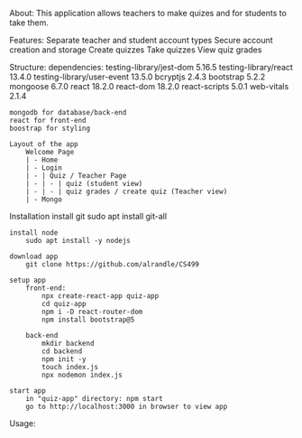 About:
    This application allows teachers to make quizes and for students to take them.

Features:
    Separate teacher and student account types
    Secure account creation and storage
    Create quizzes
    Take quizzes
    View quiz grades

Structure:
    dependencies:
        testing-library/jest-dom 5.16.5
        testing-library/react 13.4.0
        testing-library/user-event 13.5.0
        bcryptjs 2.4.3
        bootstrap 5.2.2
        mongoose 6.7.0
        react 18.2.0
        react-dom 18.2.0
        react-scripts 5.0.1
        web-vitals 2.1.4

    mongodb for database/back-end
    react for front-end
    boostrap for styling

    Layout of the app
        Welcome Page
        | - Home
        | - Login
        | - | Quiz / Teacher Page
        | - | - | quiz (student view)
        | - | - | quiz grades / create quiz (Teacher view)
        | - Mongo
    
Installation
    install git
        sudo apt install git-all

    install node
        sudo apt install -y nodejs

    download app
        git clone https://github.com/alrandle/CS499

    setup app
        front-end:
            npx create-react-app quiz-app
            cd quiz-app
            npm i -D react-router-dom
            npm install bootstrap@5

        back-end
            mkdir backend
            cd backend
            npm init -y
            touch index.js
            npx nodemon index.js

    start app
        in "quiz-app" directory: npm start
        go to http://localhost:3000 in browser to view app

Usage:

